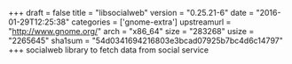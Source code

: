 +++
draft = false
title = "libsocialweb"
version = "0.25.21-6"
date = "2016-01-29T12:25:38"
categories = ['gnome-extra']
upstreamurl = "http://www.gnome.org/"
arch = "x86_64"
size = "283268"
usize = "2265645"
sha1sum = "54d0341694216803e3bcad07925b7bc4d6c14797"
+++
socialweb library to fetch data from social service